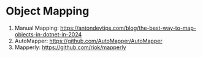 # Object Mapping

1. Manual Mapping: https://antondevtips.com/blog/the-best-way-to-map-objects-in-dotnet-in-2024
2. AutoMapper: https://github.com/AutoMapper/AutoMapper
3. Mapperly: https://github.com/riok/mapperly
